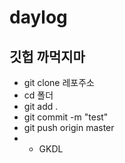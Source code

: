 # daylog

## 깃헙 까먹지마
- git clone 레포주소
- cd 폴더
- git add .
- git commit -m "test"
- git push origin master
- - GKDL
